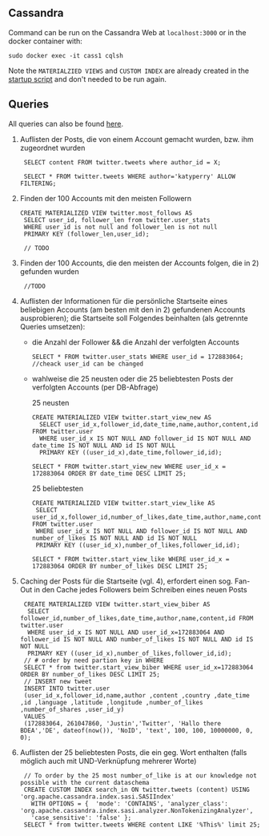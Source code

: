 ## Cassandra

Command can be run on the Cassandra Web at `localhost:3000` or in the docker container with:

    sudo docker exec -it cass1 cqlsh
            
Note the `MATERIALZIED VIEWS` and `CUSTOM INDEX` are already created in the [startup script](https://github.com/Miracle-Fruit/kikeriki/blob/main/cassandra/startup/setup/setup_db.sh) and don't needed to be run again.

## Queries

All queries can also be found [here](https://github.com/Miracle-Fruit/kikeriki/tree/main/cassandra/startup/queries).

1. Auflisten der Posts, die von einem Account gemacht wurden, bzw. ihm zugeordnet wurden

        SELECT content FROM twitter.tweets where author_id = X;

        SELECT * FROM twitter.tweets WHERE author='katyperry' ALLOW FILTERING;

2. Finden der 100 Accounts mit den meisten Followern

       CREATE MATERIALIZED VIEW twitter.most_follows AS
        SELECT user_id, follower_len from twitter.user_stats
        WHERE user_id is not null and follower_len is not null
        PRIMARY KEY (follower_len,user_id);
        
        // TODO
       
3. Finden der 100 Accounts, die den meisten der Accounts folgen, die in 2) gefunden wurden

        //TODO 

4. Auflisten der Informationen für die persönliche Startseite eines beliebigen Accounts (am besten mit den in 2) gefundenen Accounts ausprobieren); die Startseite soll Folgendes beinhalten (als getrennte Queries umsetzen):
    * die Anzahl der Follower && die Anzahl der verfolgten Accounts   
       
          SELECT * FROM twitter.user_stats WHERE user_id = 172883064; //cheack user_id can be changed
    
    * wahlweise die 25 neusten oder die 25 beliebtesten Posts der verfolgten Accounts (per DB-Abfrage)

       25 neusten
    
          CREATE MATERIALIZED VIEW twitter.start_view_new AS
            SELECT user_id_x,follower_id,date_time,name,author,content,id FROM twitter.user
            WHERE user_id_x IS NOT NULL AND follower_id IS NOT NULL AND date_time IS NOT NULL AND id IS NOT NULL
            PRIMARY KEY ((user_id_x),date_time,follower_id,id);
          
          SELECT * FROM twitter.start_view_new WHERE user_id_x = 172883064 ORDER BY date_time DESC LIMIT 25;
        
       25 beliebtesten
       
          CREATE MATERIALIZED VIEW twitter.start_view_like AS
           SELECT user_id_x,follower_id,number_of_likes,date_time,author,name,content,id FROM twitter.user
           WHERE user_id_x IS NOT NULL AND follower_id IS NOT NULL AND number_of_likes IS NOT NULL AND id IS NOT NULL
           PRIMARY KEY ((user_id_x),number_of_likes,follower_id,id);
           
          SELECT * FROM twitter.start_view_like WHERE user_id_x = 172883064 ORDER BY number_of_likes DESC LIMIT 25; 

5. Caching der Posts für die Startseite (vgl. 4), erfordert einen sog. Fan-Out in den Cache jedes Followers beim Schreiben eines neuen Posts

        CREATE MATERIALIZED VIEW twitter.start_view_biber AS
         SELECT follower_id,number_of_likes,date_time,author,name,content,id FROM twitter.user 
         WHERE user_id_x IS NOT NULL AND user_id_x=172883064 AND follower_id IS NOT NULL AND number_of_likes IS NOT NULL AND id IS NOT NULL 
         PRIMARY KEY ((user_id_x),number_of_likes,follower_id,id);
        // # order by need partion key in WHERE
        SELECT * from twitter.start_view_biber WHERE user_id_x=172883064 ORDER BY number_of_likes DESC LIMIT 25;
        // INSERT new tweet
        INSERT INTO twitter.user
        (user_id_x,follower_id,name,author ,content ,country ,date_time ,id ,language ,latitude ,longitude ,number_of_likes ,number_of_shares ,user_id_y)
        VALUES
        (172883064, 261047860, 'Justin','Twitter', 'Hallo there BDEA','DE', dateof(now()), 'NoID', 'text', 100, 100, 10000000, 0, 0);
        
6. Auflisten der 25 beliebtesten Posts, die ein geg. Wort enthalten (falls möglich auch mit UND-Verknüpfung mehrerer Worte)

        // To order by the 25 most number_of_like is at our knowledge not possible with the current dataschema
        CREATE CUSTOM INDEX search_in ON twitter.tweets (content) USING 'org.apache.cassandra.index.sasi.SASIIndex'
          WITH OPTIONS = {  'mode': 'CONTAINS', 'analyzer_class': 'org.apache.cassandra.index.sasi.analyzer.NonTokenizingAnalyzer',
          'case_sensitive': 'false' };
        SELECT * from twitter.tweets WHERE content LIKE '%This%' limit 25;
 
